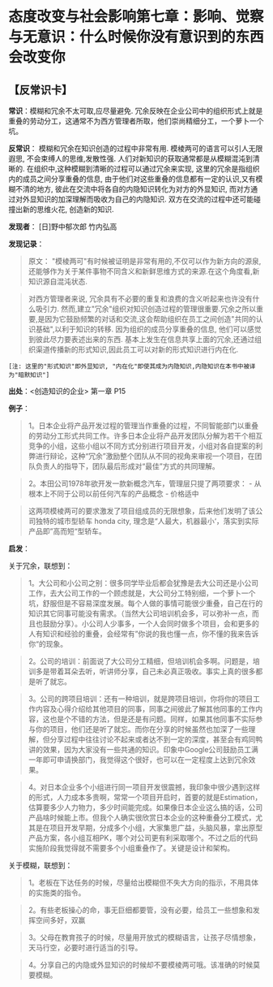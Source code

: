 # 态度改变与社会影响第七章：影响、觉察与无意识：什么时候你没有意识到的东西会改变你

## 【反常识卡】

**常识**：模糊和冗余不太可取,应尽量避免. 冗余反映在企业公司中的组织形式上就是重叠的劳动分工，这通常不为西方管理者所取，他们崇尚精细分工，一个萝卜一个坑。

**反常识**： 模糊和冗余在知识创造的过程中非常有用. 模棱两可的语言可以引人无限遐思, 不会束缚人的思维,发散性强. 人们对新知识的获取通常都是从模糊混沌到清晰的. 在组织中,这种模糊到清晰的过程可以通过冗余来实现, 这里的冗余是指组织内的成员之间分享重叠的信息, 由于他们对这些重叠的信息都有一定的认识,又有模糊不清的地方, 彼此在交流中将各自的内隐知识转化为对方的外显知识, 而对方通过对外显知识的加深理解而吸收为自己的内隐知识. 双方在交流的过程中还可能碰撞出新的思维火花, 创造新的知识.

**发现者**： [日]野中郁次郎 竹内弘高

**发现记录**：

> 原文：	 "模棱两可"有时候被证明是非常有用的,不仅可以作为新方向的源泉,还能够作为关于某件事物不同含义和新鲜思维方式的来源.在这个角度看,新知识源自混沌状态.

> 对西方管理者来说, 冗余具有不必要的重复和浪费的含义听起来也许没有什么吸引力. 然而,建立"冗余"组织对知识创造过程的管理很重要.冗余之所以重要,是因为它鼓励频繁的对话和交流,这会帮助组织在员工之间创造"共同的认识基础",以利于知识的转移. 因为组织的成员分享重叠的信息, 他们可以感觉到彼此尽力要表述出来的东西.	 基本上发生在信息共享上面的冗余,还通过组织渠道传播新的形式知识,因此员工可以对新的形式知识进行内在化.

	[注: 这里的"形式知识"即外显知识, "内在化"即使其成为内隐知识,内隐知识在本书中被译为"暗默知识"]

**出处**：<创造知识的企业> 第一章 P15

**例子**：

> 1。日本企业将产品开发过程的管理当作重叠的过程，不同智能部门以重叠的劳动分工形式共同工作。许多日本企业将产品开发团队分解为若干个相互竞争的小组，这些小组以不同方式分别进行项目开发，小组对各自提案的利弊进行辩论，这种“冗余”激励整个团队从不同的视角来审视一个项目，在团队负责人的指导下，团队最后形成对“最佳”方式的共同理解。

> 2。本田公司1978年欲开发一款新概念汽车，管理层只提了两项要求：
	- 从根本上不同于公司以前任何汽车的产品概念
	- 价格适中

> 这两项模棱两可的要求激发了项目组成员的无限想象，后来他们发明了该公司独特的城市型轿车 honda city, 理念是“人最大，机器最小‘，落实到实际产品即”高而短“型轿车。

**启发**：

关于冗余，联想到：

> 1。大公司和小公司之别：很多同学毕业后都会犹豫是去大公司还是小公司工作，去大公司工作的一个顾虑就是，大公司分工特别细，一个萝卜一个坑，舒服但是不容易深度发展。每个人做的事情可能很少重叠，自己在行的知识其它同事可能没有需求。（当然大公司培训机会多，可以弥补一点，而且也鼓励分享）。小公司人少事多，一个人会同时做多个项目，会和更多的人有知识和经验的重叠，会经常有”你说的我也懂一点，你不懂的我来告诉你“的现象。

> 2。公司的培训：前面说了大公司分工精细，但培训机会多啊。问题是，培训多是带着耳朵去听，听讲师分享，自己未必真正吸收。事实上真的很多都是听了就忘。

> 3。公司的跨项目培训：还有一种培训，就是跨项目培训，你将你的项目工作内容及心得介绍给其他项目的同事，同事之间彼此了解其他同事的工作内容，这也是个不错的方法，但是还是有问题。同样，如果其他同事不实际参与你的项目，他们还是听了就忘。而你在分享的时候虽然也加深了一些理解，但分享过程中往往讨论不起来或者达不到一定的深度，甚至会有鸡同鸭讲的效果，因为大家没有一些共通的知识。印象中Google公司鼓励员工满一年即可申请换部门，我觉得这个很好，也可以在一定程度上达到冗余效果。

> 4。对日本企业多个小组进行同一项目开发很震撼，我印象中很少遇到这样的形式，人力成本多贵啊，常常一个项目开启时，首要的就是Estimation，估算要多少人力物力，多少时间能完成。如果像日本企业这么搞的话，公司产品啥时候能上市。但我个人确实很欣赏日本企业的这种重叠分工模式，尤其是在项目开发早期，分成多个小组，大家集思广益，头脑风暴，拿出原型产品方案，各小组互相PK，哪个对公司更有利采取哪个。不过之后的代码实施阶段我觉得就不需要多个小组重叠作了。关键是设计和架构。

关于模糊，联想到：

> 1。老板在下达任务的时候，尽量给出模糊但不失大方向的指示，不用具体的实施类的指令。

> 2。有些老板操心的命，事无巨细都要管，没有必要，给员工一些想象和发挥空间多好，双赢

> 3。父母在教育孩子的时候，尽量用开放式的模糊语言，让孩子尽情想象，天马行空，必要时进行适当的引导。

> 4。分享自己的内隐或外显知识的时候却不要模棱两可哦。该准确的时候莫要模糊。
